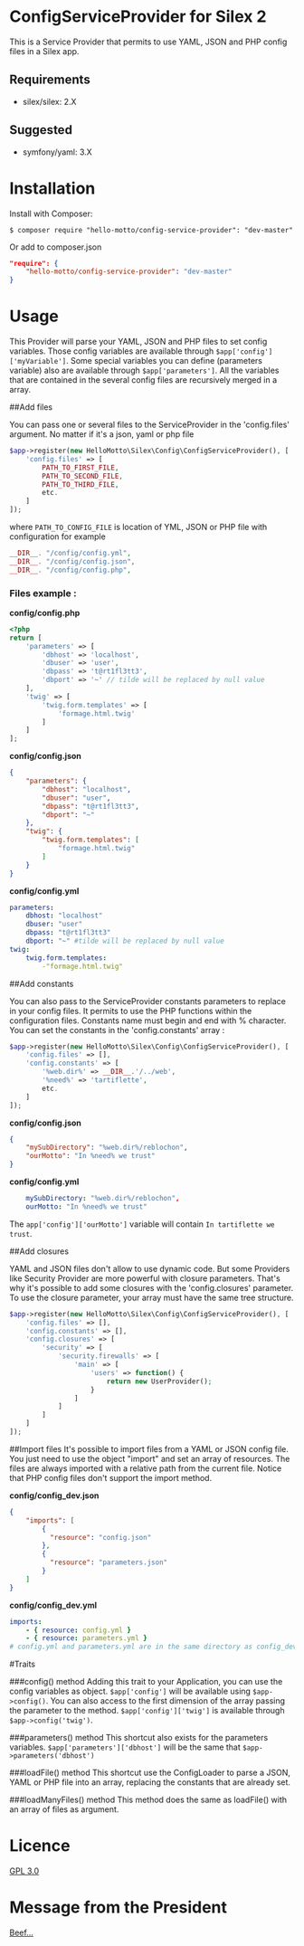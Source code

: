 ConfigServiceProvider for Silex 2
=

This is a Service Provider that permits to use YAML, JSON and PHP config files in a Silex app.

Requirements
-
  - silex/silex: 2.X

Suggested
-
  - symfony/yaml: 3.X

# Installation


Install with Composer:

    $ composer require "hello-motto/config-service-provider": "dev-master"

Or add to composer.json

``` json
"require": {
    "hello-motto/config-service-provider": "dev-master"
}
```

# Usage
This Provider will parse your YAML, JSON and PHP files to set config variables.
Those config variables are available through `$app['config']['myVariable']`.
Some special variables you can define (parameters variable) also are available through `$app['parameters']`.
All the variables that are contained in the several config files are recursively merged in a array.

##Add files

You can pass one or several files to the ServiceProvider in the 'config.files' argument. No matter if it's a json, yaml or php file

``` php
$app->register(new HelloMotto\Silex\Config\ConfigServiceProvider(), [
    'config.files' => [
        PATH_TO_FIRST_FILE,
        PATH_TO_SECOND_FILE,
        PATH_TO_THIRD_FILE,
        etc.
    ]
]);
```

where `PATH_TO_CONFIG_FILE` is location of YML, JSON or PHP file with configuration for example
```php
__DIR__. "/config/config.yml",
__DIR__. "/config/config.json",
__DIR__. "/config/config.php",
```

### Files example :
**config/config.php**
```php
<?php
return [
    'parameters' => [
        'dbhost' => 'localhost',
        'dbuser' => 'user',
        'dbpass' => 't@rt1fl3tt3',
        'dbport' => '~' // tilde will be replaced by null value
    ],
    'twig' => [
        'twig.form.templates' => [
            'formage.html.twig'
        ]
    ]
];
```
**config/config.json**
```json
{
    "parameters": {
        "dbhost": "localhost",
        "dbuser": "user",
        "dbpass": "t@rt1fl3tt3",
        "dbport": "~"
    },
    "twig": {
        "twig.form.templates": [
            "formage.html.twig"
        ]
    }
}
```
**config/config.yml**
```yaml
parameters:
    dbhost: "localhost"
    dbuser: "user"
    dbpass: "t@rt1fl3tt3"
    dbport: "~" #tilde will be replaced by null value
twig:
    twig.form.templates:
        -"formage.html.twig"
```
##Add constants

You can also pass to the ServiceProvider constants parameters to replace in your config files.
It permits to use the PHP functions within the configuration files.
Constants name must begin and end with % character.
You can set the constants in the 'config.constants' array :
```php
$app->register(new HelloMotto\Silex\Config\ConfigServiceProvider(), [
    'config.files' => [],
    'config.constants' => [
        '%web.dir%' => __DIR__.'/../web',
        '%need%' => 'tartiflette',
        etc.
    ]
]);
```

**config/config.json**
``` json
{
    "mySubDirectory": "%web.dir%/reblochon",
    "ourMotto": "In %need% we trust"
}
```

**config/config.yml**
``` yaml
    mySubDirectory: "%web.dir%/reblochon",
    ourMotto: "In %need% we trust"
```

The `app['config']['ourMotto']` variable will contain `In tartiflette we trust`.

##Add closures

YAML and JSON files don't allow to use dynamic code.
But some Providers like Security Provider are more powerful with closure parameters.
That's why it's possible to add some closures with the 'config.closures' parameter.
To use the closure parameter, your array must have the same tree structure.

```php
$app->register(new HelloMotto\Silex\Config\ConfigServiceProvider(), [
    'config.files' => [],
    'config.constants' => [],
    'config.closures' => [
        'security' => [
            'security.firewalls' => [
                'main' => [
                    'users' => function() {
                        return new UserProvider();
                    }
                ]
            ]
        ]
    ]
]);
```

##Import files
It's possible to import files from a YAML or JSON config file.
You just need to use the object "import" and set an array of resources.
The files are always imported with a relative path from the current file.
Notice that PHP config files don't support the import method.

**config/config_dev.json**
``` json
{
    "imports": [
        {
          "resource": "config.json"
        },
        {
          "resource": "parameters.json"
        }
    ]
}
```

**config/config_dev.yml**
``` yaml
imports:
    - { resource: config.yml }
    - { resource: parameters.yml }
# config.yml and parameters.yml are in the same directory as config_dev.yml
```


#Traits

###config() method
Adding this trait to your Application, you can use the config variables as object.
`$app['config']` will be available using `$app->config()`.
You can also access to the first dimension of the array passing the parameter to the method.
`$app['config']['twig']` is available through `$app->config('twig')`.

###parameters() method
This shortcut also exists for the parameters variables. `$app['parameters']['dbhost']` will be the same that `$app->parameters('dbhost')`

###loadFile() method
This shortcut use the ConfigLoader to parse a JSON, YAML or PHP file into an array, replacing the constants that are already set.

###loadManyFiles() method
This method does the same as loadFile() with an array of files as argument.


# Licence
[GPL 3.0](https://www.gnu.org/licenses/gpl-3.0.html)

# Message from the President
[Beef...](https://youtu.be/M2wyG8Kt3fA)